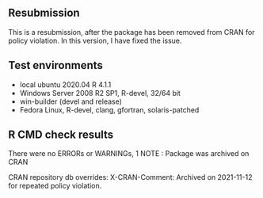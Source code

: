 ## Resubmission
This is a resubmission, after the package has been removed from CRAN for policy violation.
In this version, I have fixed the issue.

## Test environments
* local ubuntu 2020.04 R 4.1.1
* Windows Server 2008 R2 SP1, R-devel, 32/64 bit
* win-builder (devel and release)
* Fedora Linux, R-devel, clang, gfortran, solaris-patched

## R CMD check results
There were no ERRORs or WARNINGs, 1 NOTE :
  Package was archived on CRAN
  
  CRAN repository db overrides:
    X-CRAN-Comment: Archived on 2021-11-12 for repeated policy violation.
  

